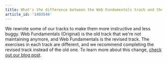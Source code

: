 ```yaml
---
title: What's the difference between the Web Fundamentals track and the Web Fundamentals (Original) track?
article_id: '1403544'
---
```


We rewrote some of our tracks to make them more instructive and less buggy. Web Fundamentals (Original) is the old track that we're not maintaining anymore, and Web Fundamentals is the revised track. The exercises in each track are different, and we recommend completing the revised track instead of the old one. To learn more about this change, [check out our blog post](http://www.codecademy.com/blog/41-new-tracks-web-jquery-and-javascript).

